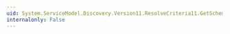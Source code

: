 ```yaml
---
uid: System.ServiceModel.Discovery.Version11.ResolveCriteria11.GetSchema(System.Xml.Schema.XmlSchemaSet)
internalonly: False
---
```

